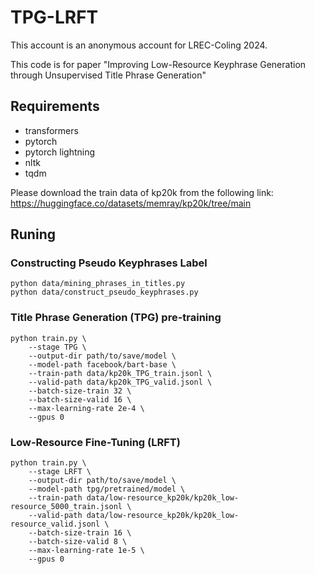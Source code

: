 # TPG-LRFT

This account is an anonymous account for LREC-Coling 2024.

This code is for paper "Improving Low-Resource Keyphrase Generation through Unsupervised Title Phrase Generation"

## Requirements    
- transformers
- pytorch
- pytorch lightning
- nltk
- tqdm

Please download the train data of kp20k from the following link:
https://huggingface.co/datasets/memray/kp20k/tree/main

## Runing
### Constructing Pseudo Keyphrases Label
```shell
python data/mining_phrases_in_titles.py
python data/construct_pseudo_keyphrases.py
```

### Title Phrase Generation (TPG) pre-training
```shell
python train.py \
    --stage TPG \
    --output-dir path/to/save/model \
    --model-path facebook/bart-base \
    --train-path data/kp20k_TPG_train.jsonl \
    --valid-path data/kp20k_TPG_valid.jsonl \
    --batch-size-train 32 \
    --batch-size-valid 16 \
    --max-learning-rate 2e-4 \
    --gpus 0 
```

### Low-Resource Fine-Tuning (LRFT)
```shell
python train.py \
    --stage LRFT \
    --output-dir path/to/save/model \
    --model-path tpg/pretrained/model \
    --train-path data/low-resource_kp20k/kp20k_low-resource_5000_train.jsonl \
    --valid-path data/low-resource_kp20k/kp20k_low-resource_valid.jsonl \
    --batch-size-train 16 \
    --batch-size-valid 8 \
    --max-learning-rate 1e-5 \
    --gpus 0 
```

